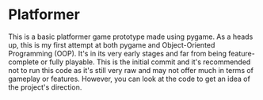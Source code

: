 # Platformer
This is a basic platformer game prototype made using pygame. As a heads up, this is my first attempt at both pygame and Object-Oriented Programming (OOP). It's in its very early stages and far from being feature-complete or fully playable. This is the initial commit and it's recommended not to run this code as it's still very raw and may not offer much in terms of gameplay or features. However, you can look at the code to get an idea of the project's direction.
